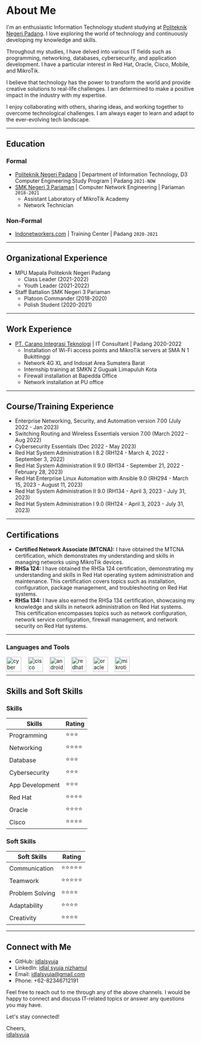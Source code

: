 # About Me

I'm an enthusiastic Information Technology student studying at [Politeknik Negeri Padang](https://www.pnp.ac.id/). I love exploring the world of technology and continuously developing my knowledge and skills.

Throughout my studies, I have delved into various IT fields such as programming, networking, databases, cybersecurity, and application development. I have a particular interest in Red Hat, Oracle, Cisco, Mobile, and MikroTik.

I believe that technology has the power to transform the world and provide creative solutions to real-life challenges. I am determined to make a positive impact in the industry with my expertise.

I enjoy collaborating with others, sharing ideas, and working together to overcome technological challenges. I am always eager to learn and adapt to the ever-evolving tech landscape.

---

## Education

### Formal
- [Politeknik Negeri Padang](https://www.pnp.ac.id/) | Department of Information Technology, D3 Computer Engineering Study Program | Padang `2021-NOW`
- [SMK Negeri 3 Pariaman](https://www.smkn3-pariaman.sch.id/) | Computer Network Engineering | Pariaman `2018-2021`
  - Assistant Laboratory of MikroTik Academy
  - Network Technician

### Non-Formal
- [Indonetworkers.com](https://indonetworkers.com/) | Training Center | Padang `2020-2021`

---

## Organizational Experience
- MPU Mapala Politeknik Negeri Padang
  - Class Leader (2021-2022)
  - Youth Leader (2021-2022)
- Staff Battalion SMK Negeri 3 Pariaman
  - Platoon Commander (2018-2020)
  - Polish Student (2020-2021)

---

## Work Experience
- [PT. Carano Integrasi Teknologi](http://cit.co.id/) | IT Consultant | Padang 2020-2022
  - Installation of Wi-Fi access points and MikroTik servers at SMA N 1 Bukittinggi
  - Network 4G XL and Indosat Area Sumatera Barat
  - Internship training at SMKN 2 Guguak Limapuluh Kota
  - Firewall installation at Bapedda Office
  - Network installation at PU office

---

## Course/Training Experience
- Enterprise Networking, Security, and Automation version 7.00 (July 2022 - Jan 2023)
- Switching Routing and Wireless Essentials version 7.00 (March 2022 - Aug 2022)
- Cybersecurity Essentials (Dec 2022 - May 2023)
- Red Hat System Administration I 8.2 (RH124 - March 4, 2022 - September 3, 2022)
- Red Hat System Administration II 9.0 (RH134 - September 21, 2022 - February 28, 2023)
- Red Hat Enterprise Linux Automation with Ansible 9.0 (RH294 - March 15, 2023 - August 11, 2023)
- Red Hat System Administration II 9.0 (RH134 - April 3, 2023 - July 31, 2023)
- Red Hat System Administration I 9.0 (RH124 - April 3, 2023 - July 31, 2023)

---

## Certifications
- **Certified Network Associate (MTCNA):** I have obtained the MTCNA certification, which demonstrates my understanding and skills in managing networks using MikroTik devices.
- **RHSa 124:** I have obtained the RHSa 124 certification, demonstrating my understanding and skills in Red Hat operating system administration and maintenance. This certification covers topics such as installation, configuration, package management, and troubleshooting on Red Hat systems.
- **RHSa 134:** I have also earned the RHSa 134 certification, showcasing my knowledge and skills in network administration on Red Hat systems. This certification encompasses topics such as network configuration, network service configuration, firewall management, and network security on Red Hat systems.

---

### Languages and Tools
<img align="left" alt="cyber" width="40px" src="https://cuongquach.com/wp-content/uploads/2017/06/dvwa-logo-2.png" style="padding-right:15px;" />
<img align="left" alt="cisco" width="40px" src="https://th.bing.com/th/id/R.e5eae4ae69e73f2eb848492b61f7c981?rik=gFF2RqCWd29iSw&riu=http%3a%2f%2f1000logos.net%2fwp-content%2fuploads%2f2016%2f11%2fCisco-logo.png&ehk=amjKwJX%2b3s9CVWoTkm%2fC8%2fqvlMChVLlDUH6S36sp9yE%3d&risl=&pid=ImgRaw&r=0" style="padding-right:15px;" />
<img align="left" alt="android" width="40px" src="https://desarrollador-android.com/wp-content/uploads/2015/03/android_studio_logo.png" style="padding-right:15px;" />
<img align="left" alt="redhat" width="40px" src="https://th.bing.com/th/id/OIP.oNqFfD8TdCOWi4ccOGZzNwHaBv?pid=ImgDet&rs=1" style="padding-right:15px;" />
<img align="left" alt="oracle" width="40px" src="https://th.bing.com/th/id/OIP.FOWNaCKbxoep9X1jgWih4QHaC4?pid=ImgDet&rs=1" style="padding-right:15px;" />
<img align="left" alt="mikrotik" width="40px" src="https://th.bing.com/th/id/OIP.0vssZ0ehhgwLvcwnD_TyngHaB-?pid=ImgDet&rs=1" />

<br />
<br />

---

## Skills and Soft Skills

### Skills

| Skills            | Rating         |
| ----------------- | --------------       |
| Programming       | ⭐⭐⭐        |
| Networking        | ⭐⭐⭐⭐           |
| Database          | ⭐⭐⭐           |
| Cybersecurity     | ⭐⭐⭐          |
| App Development   | ⭐⭐⭐        |
| Red Hat           | ⭐⭐⭐⭐           |
| Oracle            | ⭐⭐⭐⭐           |
| Cisco             | ⭐⭐⭐⭐           |

### Soft Skills

| Soft Skills       | Rating         |
| ----------------- | --------------       |
| Communication     | ⭐⭐⭐⭐⭐         |
| Teamwork          | ⭐⭐⭐⭐⭐        |
| Problem Solving   | ⭐⭐⭐⭐           |
| Adaptability      | ⭐⭐⭐⭐         |
| Creativity        | ⭐⭐⭐⭐         |

---

## Connect with Me

- GitHub: [idlalsyuja](https://github.com/idlalsyuja/)
- LinkedIn: [idlal syuja nizhamul](https://www.linkedin.com/in/yourname/)
- Email: idlalsyuja@gmail.com
- Phone: +62-82346712191

Feel free to reach out to me through any of the above channels. I would be happy to connect and discuss IT-related topics or answer any questions you may have.

Let's stay connected!

Cheers,  
[idlalsyuja](https://github.com/idlalsyuja/)
